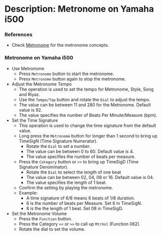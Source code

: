 # Description: Metronome on Yamaha i500

### References
* Check [Metronome](../theory/004-Metronome.md) for the metronome concepts.

### Metronome on Yamaha i500
* Use Metronome
    - Press `Metronome` button to start the metronome. 
    - Press `Metronome` button again to stop the metronome.
* Adjust the Metronome Tempo
    - The operation is used to set the tempo for Metronome, Style, Song and Riyaz.
    - Use the `Tempo/Tap` button and rotate the `Dial` to adjust the tempo.
    - The value can be between 11 and 280 for the Metronome. Default value is 92.
    - The value specifies the number of Beats Per Minute/Measure (bpm).    
* Set the Time Signature
    - This operation is used to change the time signature from the default value.
    - Long press the `Metronome` button for longer than 1 second to bring up TimeSigN (Time Signature Numerator).
        - Rotate the `Dial` to set a number.
        - The value can be between 0 to 60. Default value is 4.
        - The value specifies the number of beats per measure. 
    - Press the `Category` button or `>>` to bring up TimeSigD (Time Signature Denominator).
        - Rotate the `Dial` to select the length of one beat
        - The value can be between 02, 04, 08 or 16. Default value is 04. 
        - The value specifies the length of 1 beat.  
    - Confirm the setting by playing the metronome.
    - Example:
        - A time signature of 6/8 means 6 beats of 1/8 duration. 
        - 6 is the number of beats per Measure. Set 6 in TimeSigN.
        - 8 is the the length of 1 beat. Set 08 in TimeSigD.
* Set the Metronome Volume
    - Press the `Function` button.
    - Press the Category `<<` or `>>` to call up `MtrVol` (Function 062).
    - Rotate the dial to set the volume.
